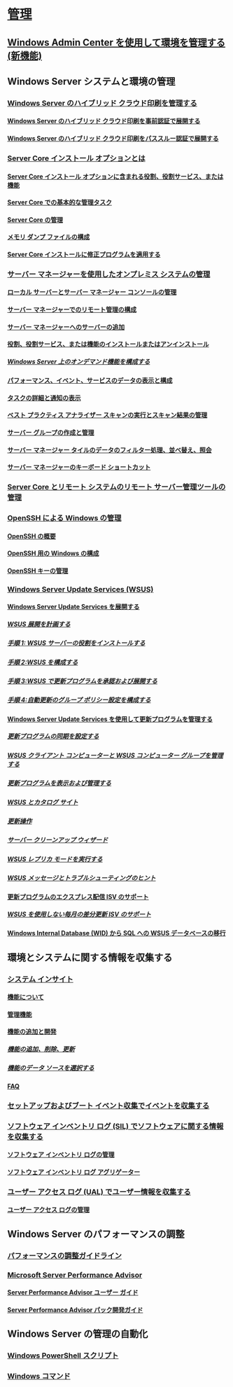# [管理](manage-windows-server.md)
## [Windows Admin Center を使用して環境を管理する (新機能)](../manage/windows-admin-center/overview.md)
## Windows Server システムと環境の管理
### [Windows Server のハイブリッド クラウド印刷を管理する](hybrid-cloud-print/hybrid-cloud-print-overview.md)
#### [Windows Server のハイブリッド クラウド印刷を事前認証で展開する](hybrid-cloud-print/hybrid-cloud-print-deploy.md)
#### [Windows Server のハイブリッド クラウド印刷をパススルー認証で展開する](hybrid-cloud-print/hybrid-cloud-print-deploy-passthrough.md)
### [Server Core インストール オプションとは](server-core/what-is-server-core.md)
#### [Server Core インストール オプションに含まれる役割、役割サービス、または機能](server-core/server-core-roles-and-services.md)
#### [Server Core での基本的な管理タスク](server-core/server-core-administer.md)
#### [Server Core の管理](server-core/server-core-manage.md)
#### [メモリ ダンプ ファイルの構成](server-core/server-core-memory-dump.md)
#### [Server Core インストールに修正プログラムを適用する](server-core/server-core-servicing.md)
### [サーバー マネージャーを使用したオンプレミス システムの管理](server-manager/server-manager.md)
#### [ローカル サーバーとサーバー マネージャー コンソールの管理](server-manager/manage-the-local-server-and-the-server-manager-console.md)
#### [サーバー マネージャーでのリモート管理の構成](server-manager/configure-remote-management-in-server-manager.md)
#### [サーバー マネージャーへのサーバーの追加](server-manager/add-servers-to-server-manager.md)
#### [役割、役割サービス、または機能のインストールまたはアンインストール](server-manager/install-or-uninstall-roles-role-services-or-features.md)
##### [Windows Server 上のオンデマンド機能を構成する](server-manager/configure-features-on-demand-in-windows-server.md)
#### [パフォーマンス、イベント、サービスのデータの表示と構成](server-manager/view-and-configure-performance-event-and-service-data.md)
#### [タスクの詳細と通知の表示](server-manager/view-task-details-and-notifications.md)
#### [ベスト プラクティス アナライザー スキャンの実行とスキャン結果の管理](server-manager/run-best-practices-analyzer-scans-and-manage-scan-results.md)
#### [サーバー グループの作成と管理](server-manager/create-and-manage-server-groups.md)
#### [サーバー マネージャー タイルのデータのフィルター処理、並べ替え、照会](server-manager/filter-sort-and-query-data-in-server-manager-tiles.md)
#### [サーバー マネージャーのキーボード ショートカット](server-manager/keyboard-shortcuts-for-server-manager.md)
### [Server Core とリモート システムのリモート サーバー管理ツールの管理](../remote/remote-server-administration-tools.md)
### [OpenSSH による Windows の管理](OpenSSH/OpenSSH_Overview.md)
#### [OpenSSH の概要](OpenSSH/OpenSSH_Install_FirstUse.md)
#### [OpenSSH 用の Windows の構成](OpenSSH/OpenSSH_Server_Configuration.md)
#### [OpenSSH キーの管理](OpenSSH/OpenSSH_KeyManagement.md)
### [Windows Server Update Services (WSUS)](windows-server-update-services/get-started/windows-server-update-services-wsus.md)
#### [Windows Server Update Services を展開する](windows-server-update-services/deploy/deploy-windows-server-update-services.md)
##### [WSUS 展開を計画する](windows-server-update-services/plan/plan-your-wsus-deployment.md)
##### [手順 1: WSUS サーバーの役割をインストールする](windows-server-update-services/deploy/1-install-the-wsus-server-role.md)
##### [手順 2:WSUS を構成する](windows-server-update-services/deploy/2-configure-wsus.md)
##### [手順 3:WSUS で更新プログラムを承認および展開する](windows-server-update-services/deploy/3-approve-and-deploy-updates-in-wsus.md)
##### [手順 4:自動更新のグループ ポリシー設定を構成する](windows-server-update-services/deploy/4-configure-group-policy-settings-for-automatic-updates.md)
#### [Windows Server Update Services を使用して更新プログラムを管理する](windows-server-update-services/manage/update-management-with-windows-server-update-services.md)
##### [更新プログラムの同期を設定する](windows-server-update-services/manage/setting-up-update-synchronizations.md)
##### [WSUS クライアント コンピューターと WSUS コンピューター グループを管理する](windows-server-update-services/manage/managing-wsus-client-computers-and-wsus-computer-groups.md)
##### [更新プログラムを表示および管理する](windows-server-update-services/manage/viewing-and-managing-updates.md)
##### [WSUS とカタログ サイト](windows-server-update-services/manage/wsus-and-the-catalog-site.md)
##### [更新操作](windows-server-update-services/manage/updates-operations.md)
##### [サーバー クリーンアップ ウィザード](windows-server-update-services/manage/the-server-cleanup-wizard.md)
##### [WSUS レプリカ モードを実行する](windows-server-update-services/manage/running-wsus-replica-mode.md)
##### [WSUS メッセージとトラブルシューティングのヒント](windows-server-update-services/manage/wsus-messages-and-troubleshooting-tips.md)
#### [更新プログラムのエクスプレス配信 ISV のサポート](windows-server-update-services/deploy/express-update-delivery-isv-support.md)
##### [WSUS を使用しない毎月の差分更新 ISV のサポート](windows-server-update-services/deploy/monthly-delta-update-isv-support-without-WSUS.md)
#### [Windows Internal Database (WID) から SQL への WSUS データベースの移行](windows-server-update-services/manage/wid-to-sql-migration.md)

## 環境とシステムに関する情報を収集する
### [システム インサイト](..\manage\system-insights\overview.md)
#### [機能について](..\manage\system-insights\understanding-capabilities.md)
#### [管理機能](..\manage\system-insights\managing-capabilities.md)
#### [機能の追加と開発](..\manage\system-insights\adding-and-developing-capabilities.md)
##### [機能の追加、削除、更新](..\manage\system-insights\add-remove-update-capabilities.md)
##### [機能のデータ ソースを選択する](..\manage\system-insights\data-sources.md)
#### [FAQ](..\manage\system-insights\faq.md)
### [セットアップおよびブート イベント収集でイベントを収集する](Get-started-with-Setup-and-Boot-Event-Collection.md)
### [ソフトウェア インベントリ ログ (SIL) でソフトウェアに関する情報を収集する](software-inventory-logging/get-started-with-software-inventory-logging.md)
#### [ソフトウェア インベントリ ログの管理](software-inventory-logging/manage-software-inventory-logging.md)
#### [ソフトウェア インベントリ ログ アグリゲーター](software-inventory-logging/software-inventory-logging-aggregator.md)
### [ユーザー アクセス ログ (UAL) でユーザー情報を収集する](user-access-logging/get-started-with-user-access-logging.md)
#### [ユーザー アクセス ログの管理](user-access-logging/manage-user-access-logging.md)

## Windows Server のパフォーマンスの調整
### [パフォーマンスの調整ガイドライン](performance-tuning/index.md) 
### [Microsoft Server Performance Advisor](server-performance-advisor/microsoft-server-performance-advisor.md)
#### [Server Performance Advisor ユーザー ガイド](server-performance-advisor/server-performance-advisor-users-guide.md)
#### [Server Performance Advisor パック開発ガイド](server-performance-advisor/server-performance-advisor-pack-development-guide.md)

## Windows Server の管理の自動化
### [Windows PowerShell スクリプト](/powershell/scripting/powershell-scripting?view=powershell-5.1)
### [Windows コマンド](windows-commands/windows-commands.md)
